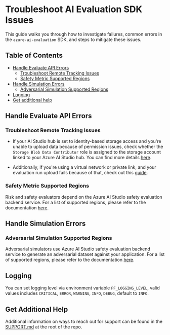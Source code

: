 # Troubleshoot AI Evaluation SDK Issues

This guide walks you through how to investigate failures, common errors in the `azure-ai-evaluation` SDK, and steps to mitigate these issues.

## Table of Contents

- [Handle Evaluate API Errors](#handle-evaluate-api-errors)
  - [Troubleshoot Remote Tracking Issues](#troubleshoot-remote-tracking-issues)
  - [Safety Metric Supported Regions](#safety-metric-supported-regions)
- [Handle Simulation Errors](#handle-simulation-errors)
  - [Adversarial Simulation Supported Regions](#adversarial-simulation-supported-regions)
- [Logging](#logging)
- [Get additional help](#get-additional-help)

## Handle Evaluate API Errors

### Troubleshoot Remote Tracking Issues

- If your AI Studio hub is set to identity-based storage access and you're unable to upload data because of permission issues, check whether the `Storage Blob Data Contributor` role is assigned to the storage account linked to your Azure AI Studio hub. You can find more details [here](https://review.learn.microsoft.com/azure/ai-studio/how-to/disable-local-auth).

- Additionally, if you're using a virtual network or private link, and your evaluation run upload fails because of that, check out this [guide](https://docs.microsoft.com/azure/machine-learning/how-to-enable-studio-virtual-network#access-data-using-the-studio).

### Safety Metric Supported Regions

Risk and safety evaluators depend on the Azure AI Studio safety evaluation backend service. For a list of supported regions, please refer to the documentation [here](https://aka.ms/azureaisafetyeval-regionsupport).

## Handle Simulation Errors

### Adversarial Simulation Supported Regions

Adversarial simulators use Azure AI Studio safety evaluation backend service to generate an adversarial dataset against your application. For a list of supported regions, please refer to the documentation [here](https://aka.ms/azureaiadvsimulator-regionsupport).

## Logging

You can set logging level via environment variable `PF_LOGGING_LEVEL`, valid values includes `CRITICAL`, `ERROR`, `WARNING`, `INFO`, `DEBUG`, default to `INFO`.

## Get Additional Help

Additional information on ways to reach out for support can be found in the [SUPPORT.md](https://github.com/Azure/azure-sdk-for-python/blob/main/SUPPORT.md) at the root of the repo.
